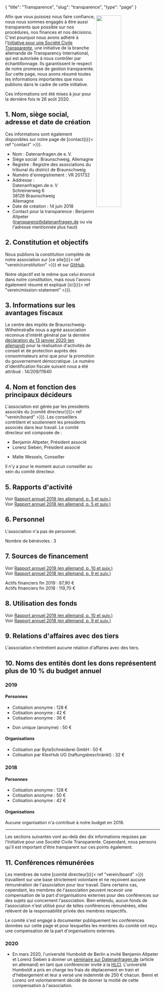 {
    "title": "Transparence",
    "slug": "transparence",
    "type": "page"
}

<a href="https://www.transparency.de/mitmachen/initiative-transparente-zivilgesellschaft/" class="no-link-decoration"><img src="/img/logo-itz.svg" style="float: right; width: 40%; min-width: 200px; padding: 5px;"></a>

Afin que vous puissiez nous faire confiance, nous nous sommes engagés à être aussi transparents que possible sur nos procédures, nos finances et nos décisions. C'est pourquoi nous avons adhéré à l'[Initiative pour une Société Civile Transparente](https://www.transparency.de/mitmachen/initiative-transparente-zivilgesellschaft/), une initiative de la branche allemande de Transparency International, qui est autorisée à nous contrôler par échantillonnage. Ils garantissent le respect de notre promesse de gestion transparente. Sur cette page, nous avons résumé toutes les informations importantes que nous publions dans le cadre de cette initiative.

Ces informations ont été mises à jour pour la dernière fois le 26 août 2020.

## 1. Nom, siège social, adresse et date de création

Ces informations sont également disponibles sur notre page de [contact]({{< ref "contact" >}}).

 - Nom : Datenanfragen.de e.&thinsp;V.
 - Siège social : Braunschweig, Allemagne
 - Registre : Registre des associations du tribunal du district de Braunschweig
 - Numéro d'enregistrement : VR 201732
 - Addresse :  
   Datenanfragen.de e.&thinsp;V  
   Schreinerweg 6  
   38126 Braunschweig  
   Allemagne  
 - Date de création : 14 juin 2018
 - Contact pour la transparence : Benjamin Altpeter ([transparenz@datenanfragen.de](mailto:transparenz@datenanfragen.de) ou via l'adresse mentionnée plus haut)

## 2. Constitution et objectifs

Nous publions la constitution complète de notre association sur [ce site]({{< ref "verein/constitution" >}}) et sur [GitHub](https://github.com/datenanfragen/verein/blob/master/satzung.md).

Notre objectif est le même que celui énoncé dans notre constitution, mais nous l'avons également résumé et expliqué [ici]({{< ref "verein/mission-statement" >}}).  

## 3. Informations sur les avantages fiscaux

Le centre des impôts de Braunschweig-Wilhelmstraße nous a agréé association reconnue d'intérêt général par la dernière [déclaration du 13 janvier 2020 (en allemand)](https://static.dacdn.de/docs/freistellungsbescheid_2020-01-13.pdf) pour la réalisation d'activités de conseil et de protection auprès des consommateurs ainsi que pour la promotion du gouvernement démocratique. Le numéro d'identification fiscale suivant nous a été attribué : 14/209/11640

## 4. Nom et fonction des principaux décideurs

L'association est gérée par les presidents associés du [comité directeur]({{< ref "verein/board" >}}). Les conseillers contrôlent et soutiennent les presidents associés dans leur travail. Le comité directeur est composée de :

- Benjamin Altpeter, Président associé
- Lorenz Sieben, Président associé

<!-- -->

- Malte Wessels, Conseiller

Il n'y a pour le moment aucun conseiller au sein du comité directeur.

## 5. Rapports d'activité

Voir [Rapport annuel 2019 (en allemand, p. 5 et suiv.)](https://static.dacdn.de/docs/bericht-2019.pdf)  
Voir [Rapport annuel 2018 (en allemand, p. 5 et suiv.)](https://static.dacdn.de/docs/bericht-2018.pdf)

## 6. Personnel

L'association n'a pas de personnel.

Nombre de bénévoles : 3

## 7. Sources de financement

Voir [Rapport annuel 2019 (en allemand, p. 10 et suiv.)](https://static.dacdn.de/docs/bericht-2019.pdf)  
Voir [Rapport annuel 2018 (en allemand, p. 9 et suiv.)](https://static.dacdn.de/docs/bericht-2018.pdf)

Actifs financiers fin 2019 : 87,90 €  
Actifs financiers fin 2018 : 119,70 €

## 8. Utilisation des fonds

Voir [Rapport annuel 2019 (en allemand, p. 10 et suiv.)](https://static.dacdn.de/docs/bericht-2019.pdf)  
Voir [Rapport annuel 2018 (en allemand, p. 9 et suiv.)](https://static.dacdn.de/docs/bericht-2018.pdf)

## 9. Relations d'affaires avec des tiers 

L'association n'entretient aucune relation d'affaires avec des tiers.

## 10. Noms des entités dont les dons représentent plus de 10 % du budget annuel

### 2019

#### Personnes

- Cotisation anonyme : 128 €
- Cotisation anonyme : 42 €
- Cotisation anonyme : 36 €

<!-- Split the two lists. Without this comment they would end up as one list with stupidly large spacing in-between items. -->

- Don unique (anonyme) : 50 €

#### Organisations

- Cotisation par ByteSchneiderei GmbH : 50 €
- Cotisation par KlexHub UG (haftungsbeschränkt) : 32 €

### 2018

#### Personnes

- Cotisation anonyme : 128 €
- Cotisation anonyme : 50 €
- Cotisation anonyme : 42 € 

#### Organisations

Aucune organisation n'a contribué à notre budget en 2018.

---

Les sections suivantes vont au-delà des dix informations requises par l'Initiative pour une Société Civile Transparente. Cependant, nous pensons qu'il est important d'être transparent sur ces points également.

## 11. Conférences rémunérées

Les membres de notre [comité directeur]({{< ref "verein/board" >}}) travaillent sur une base strictement volontaire et ne reçoivent aucune rémunération de l'association pour leur travail. Dans certains cas, cependant, les membres de l'association peuvent recevoir une compensation de la part d'organisations externes pour des conférences sur des sujets qui concernent l'association. Bien entendu, aucun fonds de l'association n'est utilisé pour de telles conférences rémunérées, elles relèvent de la responsabilité privée des membres respectifs.

Le comité s'est engagé à documenter publiquement les conférences données sur cette page et pour lesquelles les membres du comité ont reçu une compensation de la part d'organisations externes.

### 2020

* En mars 2020, l'université Humboldt de Berlin a invité Benjamin Altpeter et Lorenz Sieben à donner un [séminaire sur Datenanfragen.de](https://www.datenanfragen.de/verein/event/hlci-berlin-2020/) (article en allemand) en tant que conférencier invité à la [HLCI](http://www.hlci.de/). L'université Humboldt a pris en charge les frais de déplacement en train et d'hébergement et leur a versé une indemnité de 250&nbsp;€ chacun. Benni et Lorenz ont volontairement décidé de donner la moitié de cette compensation à l'association.
